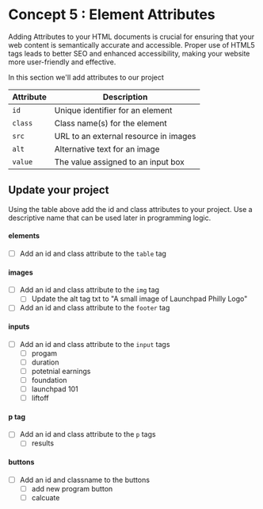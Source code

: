 # Concept 5 : Element Attributes 
 
Adding Attributes to your HTML documents is crucial for ensuring that your web content is semantically accurate and accessible. Proper use of HTML5 tags leads to better SEO and enhanced accessibility, making your website more user-friendly and effective.


In this section we'll add attributes to our project 

| Attribute | Description |
|-----------|-------------|
| `id`      | Unique identifier for an element  |
| `class`   | Class name(s) for the element    |
| `src`     | URL to an external resource in images     |
| `alt`     | Alternative text for an image    |
| `value`     | The value assigned to an input box    |

## Update your project
Using the table above add the id and class attributes to your project. Use a descriptive name that can be used later in programming logic. 

#### elements 
- [ ] Add an id and class attribute to the `table` tag

#### images
- [ ] Add an id and class attribute to the `img` tag
  - [ ] Update the alt tag txt to "A small image of Launchpad Philly Logo"
- [ ] Add an id and class attribute to the `footer` tag
#### inputs
- [ ] Add an id and class attribute to the `input` tags
  - [ ] progam
  - [ ] duration
  - [ ] potetnial earnings
  - [ ] foundation
  - [ ] launchpad 101
  - [ ] liftoff
#### p tag
- [ ] Add an id and class attribute to the `p` tags
  - [ ] results
#### buttons
- [ ] Add an id and classname to the buttons
  - [ ] add new program button
  - [ ] calcuate 